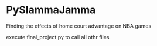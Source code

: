 # PySlammaJamma
Finding the effects of home court advantage on NBA games

execute final_project.py to call all othr files
